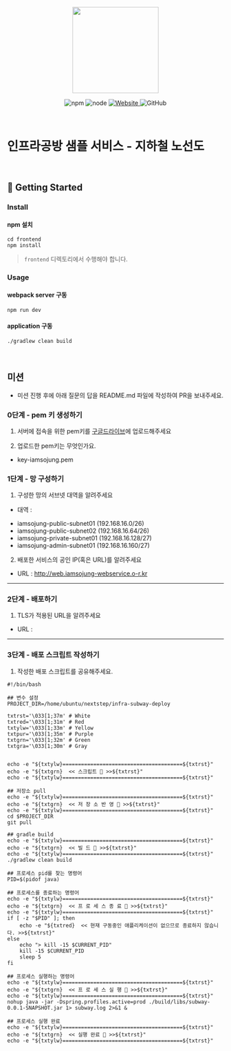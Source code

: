 <p align="center">
    <img width="200px;" src="https://raw.githubusercontent.com/woowacourse/atdd-subway-admin-frontend/master/images/main_logo.png"/>
</p>
<p align="center">
  <img alt="npm" src="https://img.shields.io/badge/npm-%3E%3D%205.5.0-blue">
  <img alt="node" src="https://img.shields.io/badge/node-%3E%3D%209.3.0-blue">
  <a href="https://edu.nextstep.camp/c/R89PYi5H" alt="nextstep atdd">
    <img alt="Website" src="https://img.shields.io/website?url=https%3A%2F%2Fedu.nextstep.camp%2Fc%2FR89PYi5H">
  </a>
  <img alt="GitHub" src="https://img.shields.io/github/license/next-step/atdd-subway-service">
</p>

<br>

# 인프라공방 샘플 서비스 - 지하철 노선도

<br>

## 🚀 Getting Started

### Install
#### npm 설치
```
cd frontend
npm install
```
> `frontend` 디렉토리에서 수행해야 합니다.

### Usage
#### webpack server 구동
```
npm run dev
```
#### application 구동
```
./gradlew clean build
```
<br>

## 미션

* 미션 진행 후에 아래 질문의 답을 README.md 파일에 작성하여 PR을 보내주세요.

### 0단계 - pem 키 생성하기

1. 서버에 접속을 위한 pem키를 [구글드라이브](https://drive.google.com/drive/folders/1dZiCUwNeH1LMglp8dyTqqsL1b2yBnzd1?usp=sharing)에 업로드해주세요

2. 업로드한 pem키는 무엇인가요.
* key-iamsojung.pem
### 1단계 - 망 구성하기
1. 구성한 망의 서브넷 대역을 알려주세요
- 대역 : 
* iamsojung-public-subnet01 (192.168.16.0/26)
* iamsojung-public-subnet02 (192.168.16.64/26)
* iamsojung-private-subnet01 (192.168.16.128/27)
* iamsojung-admin-subnet01 (192.168.16.160/27)

2. 배포한 서비스의 공인 IP(혹은 URL)를 알려주세요

- URL : http://web.iamsojung-webservice.o-r.kr




---

### 2단계 - 배포하기
1. TLS가 적용된 URL을 알려주세요

- URL : 

---

### 3단계 - 배포 스크립트 작성하기

1. 작성한 배포 스크립트를 공유해주세요.

```
#!/bin/bash
  
## 변수 설정
PROJECT_DIR=/home/ubuntu/nextstep/infra-subway-deploy
  
txtrst='\033[1;37m' # White
txtred='\033[1;31m' # Red
txtylw='\033[1;33m' # Yellow
txtpur='\033[1;35m' # Purple
txtgrn='\033[1;32m' # Green
txtgra='\033[1;30m' # Gray
  
  
echo -e "${txtylw}=======================================${txtrst}"
echo -e "${txtgrn}  << 스크립트 🧐 >>${txtrst}"
echo -e "${txtylw}=======================================${txtrst}"
 
## 저장소 pull
echo -e "${txtylw}=======================================${txtrst}"
echo -e "${txtgrn}  << 저 장 소 반 영 🧐 >>${txtrst}"
echo -e "${txtylw}=======================================${txtrst}"
cd $PROJECT_DIR
git pull
  
## gradle build
echo -e "${txtylw}=======================================${txtrst}"
echo -e "${txtgrn}  << 빌 드 🧐 >>${txtrst}"
echo -e "${txtylw}=======================================${txtrst}"
./gradlew clean build
 
## 프로세스 pid를 찾는 명령어
PID=$(pidof java)

## 프로세스를 종료하는 명령어
echo -e "${txtylw}=======================================${txtrst}"
echo -e "${txtgrn}  << 프 로 세 스 종 료 🧐 >>${txtrst}"
echo -e "${txtylw}=======================================${txtrst}"
if [ -z "$PID" ]; then
    echo -e "${txtred}  << 현재 구동중인 애플리케이션이 없으므로 종료하지 않습니다. >>${txtrst}"
else
    echo "> kill -15 $CURRENT_PID"
    kill -15 $CURRENT_PID
    sleep 5
fi

## 프로세스 실행하는 명령어
echo -e "${txtylw}=======================================${txtrst}"
echo -e "${txtgrn}  << 프 로 세 스 실 행 🧐 >>${txtrst}"
echo -e "${txtylw}=======================================${txtrst}"
nohup java -jar -Dspring.profiles.active=prod ./build/libs/subway-0.0.1-SNAPSHOT.jar 1> subway.log 2>&1 &

## 프로세스 실행 완료
echo -e "${txtylw}=======================================${txtrst}"
echo -e "${txtgrn}  << 실행 완료 🥳 >>${txtrst}"
echo -e "${txtylw}=======================================${txtrst}"
```


